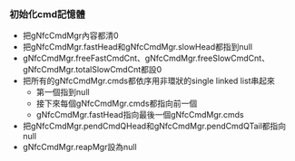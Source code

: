 ### 初始化cmd記憶體
- 把gNfcCmdMgr內容都清0
- 把gNfcCmdMgr.fastHead和gNfcCmdMgr.slowHead都指到null
- gNfcCmdMgr.freeFastCmdCnt、gNfcCmdMgr.freeSlowCmdCnt、gNfcCmdMgr.totalSlowCmdCnt都設0
- 把所有的gNfcCmdMgr.cmds都依序用非環狀的single linked list串起來
	- 第一個指到null
	- 接下來每個gNfcCmdMgr.cmds都指向前一個
	- gNfcCmdMgr.fastHead指向最後一個gNfcCmdMgr.cmds
- 把gNfcCmdMgr.pendCmdQHead和gNfcCmdMgr.pendCmdQTail都指向null
- gNfcCmdMgr.reapMgr設為null